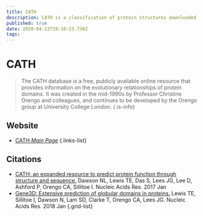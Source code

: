 ```yaml
---
title: CATH
description: CATH is a classification of protein structures downloaded from the Protein Data Bank.
published: true
date: 2020-04-22T19:10:23.736Z
tags: 
---
```


# CATH

> The CATH database is a free, publicly available online resource that provides information on the evolutionary relationships of protein domains. It was created in the mid-1990s by Professor Christine Orengo and colleagues, and continues to be developed by the Orengo group at University College London.
{.is-info}



## Website

- [CATH *Main Page*](http://www.cathdb.info/)
{.links-list}

## Citations
- [CATH: an expanded resource to predict protein function through structure and sequence.](https://academic.oup.com/nar/article/45/D1/D289/2605733) Dawson NL, Lewis TE, Das S, Lees JG, Lee D, Ashford P, Orengo CA, Sillitoe I. Nucleic Acids Res. 2017 Jan
- [Gene3D: Extensive prediction of globular domains in proteins.](https://academic.oup.com/nar/article/46/D1/D435/4588111) Lewis TE, Sillitoe I, Dawson N, Lam SD, Clarke T, Orengo CA, Lees JG. Nucleic Acids Res. 2018 Jan
{.grid-list}